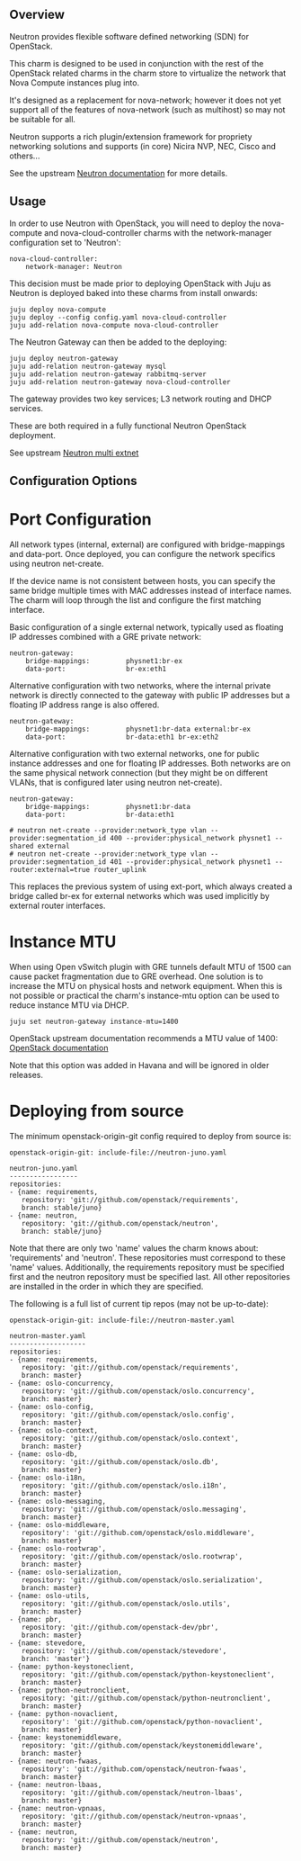 Overview
--------

Neutron provides flexible software defined networking (SDN) for OpenStack.

This charm is designed to be used in conjunction with the rest of the OpenStack
related charms in the charm store to virtualize the network that Nova Compute
instances plug into.

It's designed as a replacement for nova-network; however it does not yet
support all of the features of nova-network (such as multihost) so may not
be suitable for all.

Neutron supports a rich plugin/extension framework for propriety networking
solutions and supports (in core) Nicira NVP, NEC, Cisco and others...

See the upstream [Neutron documentation](http://docs.openstack.org/trunk/openstack-network/admin/content/use_cases_single_router.html)
for more details.

Usage
-----

In order to use Neutron with OpenStack, you will need to deploy the
nova-compute and nova-cloud-controller charms with the network-manager
configuration set to 'Neutron':

    nova-cloud-controller:
        network-manager: Neutron

This decision must be made prior to deploying OpenStack with Juju as
Neutron is deployed baked into these charms from install onwards:

    juju deploy nova-compute
    juju deploy --config config.yaml nova-cloud-controller
    juju add-relation nova-compute nova-cloud-controller

The Neutron Gateway can then be added to the deploying:

    juju deploy neutron-gateway
    juju add-relation neutron-gateway mysql
    juju add-relation neutron-gateway rabbitmq-server
    juju add-relation neutron-gateway nova-cloud-controller

The gateway provides two key services; L3 network routing and DHCP services.

These are both required in a fully functional Neutron OpenStack deployment.

See upstream [Neutron multi extnet](http://docs.openstack.org/trunk/config-reference/content/adv_cfg_l3_agent_multi_extnet.html)

Configuration Options
---------------------

Port Configuration
==================

All network types (internal, external) are configured with bridge-mappings and
data-port.  Once deployed, you can configure the network specifics using
neutron net-create.

If the device name is not consistent between hosts, you can specify the same
bridge multiple times with MAC addresses instead of interface names.  The charm
will loop through the list and configure the first matching interface.

Basic configuration of a single external network, typically used as floating IP
addresses combined with a GRE private network:

    neutron-gateway:
        bridge-mappings:         physnet1:br-ex
        data-port:               br-ex:eth1

Alternative configuration with two networks, where the internal private
network is directly connected to the gateway with public IP addresses but a
floating IP address range is also offered.

    neutron-gateway:
        bridge-mappings:         physnet1:br-data external:br-ex
        data-port:               br-data:eth1 br-ex:eth2

Alternative configuration with two external networks, one for public instance
addresses and one for floating IP addresses.  Both networks are on the same
physical network connection (but they might be on different VLANs, that is
configured later using neutron net-create).

    neutron-gateway:
        bridge-mappings:         physnet1:br-data
        data-port:               br-data:eth1

    # neutron net-create --provider:network_type vlan --provider:segmentation_id 400 --provider:physical_network physnet1 --shared external
    # neutron net-create --provider:network_type vlan --provider:segmentation_id 401 --provider:physical_network physnet1 --router:external=true router_uplink

This replaces the previous system of using ext-port, which always created a bridge
called br-ex for external networks which was used implicitly by external router
interfaces.

Instance MTU
============

When using Open vSwitch plugin with GRE tunnels default MTU of 1500 can cause
packet fragmentation due to GRE overhead. One solution is to increase the MTU on
physical hosts and network equipment. When this is not possible or practical the
charm's instance-mtu option can be used to reduce instance MTU via DHCP.

    juju set neutron-gateway instance-mtu=1400

OpenStack upstream documentation recommends a MTU value of 1400:
[OpenStack documentation](http://docs.openstack.org/admin-guide-cloud/content/openvswitch_plugin.html)

Note that this option was added in Havana and will be ignored in older releases.

Deploying from source
=====================

The minimum openstack-origin-git config required to deploy from source is:

    openstack-origin-git: include-file://neutron-juno.yaml

    neutron-juno.yaml
    -----------------
    repositories:
    - {name: requirements,
       repository: 'git://github.com/openstack/requirements',
       branch: stable/juno}
    - {name: neutron,
       repository: 'git://github.com/openstack/neutron',
       branch: stable/juno}

Note that there are only two 'name' values the charm knows about: 'requirements'
and 'neutron'. These repositories must correspond to these 'name' values.
Additionally, the requirements repository must be specified first and the
neutron repository must be specified last. All other repositories are installed
in the order in which they are specified.

The following is a full list of current tip repos (may not be up-to-date):

    openstack-origin-git: include-file://neutron-master.yaml

    neutron-master.yaml
    -------------------
    repositories:
    - {name: requirements,
       repository: 'git://github.com/openstack/requirements',
       branch: master}
    - {name: oslo-concurrency,
       repository: 'git://github.com/openstack/oslo.concurrency',
       branch: master}
    - {name: oslo-config,
       repository: 'git://github.com/openstack/oslo.config',
       branch: master}
    - {name: oslo-context,
       repository: 'git://github.com/openstack/oslo.context',
       branch: master}
    - {name: oslo-db,
       repository: 'git://github.com/openstack/oslo.db',
       branch: master}
    - {name: oslo-i18n,
       repository: 'git://github.com/openstack/oslo.i18n',
       branch: master}
    - {name: oslo-messaging,
       repository: 'git://github.com/openstack/oslo.messaging',
       branch: master}
    - {name: oslo-middleware,
       repository': 'git://github.com/openstack/oslo.middleware',
       branch: master}
    - {name: oslo-rootwrap',
       repository: 'git://github.com/openstack/oslo.rootwrap',
       branch: master}
    - {name: oslo-serialization,
       repository: 'git://github.com/openstack/oslo.serialization',
       branch: master}
    - {name: oslo-utils,
       repository: 'git://github.com/openstack/oslo.utils',
       branch: master}
    - {name: pbr,
       repository: 'git://github.com/openstack-dev/pbr',
       branch: master}
    - {name: stevedore,
       repository: 'git://github.com/openstack/stevedore',
       branch: 'master'}
    - {name: python-keystoneclient,
       repository: 'git://github.com/openstack/python-keystoneclient',
       branch: master}
    - {name: python-neutronclient,
       repository: 'git://github.com/openstack/python-neutronclient',
       branch: master}
    - {name: python-novaclient,
       repository': 'git://github.com/openstack/python-novaclient',
       branch: master}
    - {name: keystonemiddleware,
       repository: 'git://github.com/openstack/keystonemiddleware',
       branch: master}
    - {name: neutron-fwaas,
       repository': 'git://github.com/openstack/neutron-fwaas',
       branch: master}
    - {name: neutron-lbaas,
       repository: 'git://github.com/openstack/neutron-lbaas',
       branch: master}
    - {name: neutron-vpnaas,
       repository: 'git://github.com/openstack/neutron-vpnaas',
       branch: master}
    - {name: neutron,
       repository: 'git://github.com/openstack/neutron',
       branch: master}
